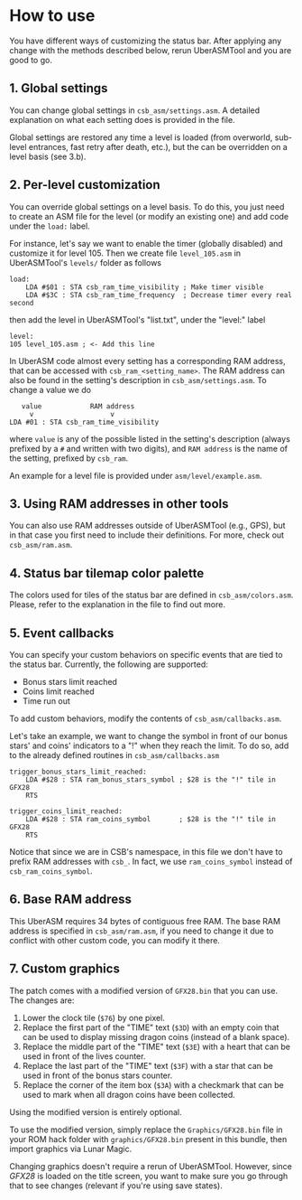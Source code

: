 # How to use

You have different ways of customizing the status bar. After applying any change
with the methods described below, rerun UberASMTool and you are good to go.

## 1. Global settings

You can change global settings in `csb_asm/settings.asm`. A detailed explanation
on what each setting does is provided in the file.

Global settings are restored any time a level is loaded (from overworld,
sub-level entrances, fast retry after death, etc.), but the can be overridden on
a level basis (see 3.b).

## 2. Per-level customization

You can override global settings on a level basis. To do this, you just need to
create an ASM file for the level (or modify an existing one) and add code under
the `load:` label.

For instance, let's say we want to enable the timer (globally disabled) and
customize it for level 105. Then we create file `level_105.asm` in UberASMTool's
`levels/` folder as follows

```asm6502
load:
    LDA #$01 : STA csb_ram_time_visibility ; Make timer visible
    LDA #$3C : STA csb_ram_time_frequency  ; Decrease timer every real second
```

then add the level in UberASMTool's "list.txt", under the "level:" label

```asm6502
level:
105 level_105.asm ; <- Add this line
```

In UberASM code almost every setting has a corresponding RAM address, that can
be accessed with `csb_ram_<setting_name>`. The RAM address can also be found in
the setting's description in `csb_asm/settings.asm`. To change a value we do

```asm6502
   value            RAM address
     v                   v
LDA #01 : STA csb_ram_time_visibility
```

where `value` is any of the possible listed in the setting's description (always
prefixed by a `#` and written with two digits), and `RAM address` is the name of
the setting, prefixed by `csb_ram`.

An example for a level file is provided under `asm/level/example.asm`.

## 3. Using RAM addresses in other tools

You can also use RAM addresses outside of UberASMTool (e.g., GPS), but in that
case you first need to include their definitions. For more, check out
`csb_asm/ram.asm`.

## 4. Status bar tilemap color palette

The colors used for tiles of the status bar are defined in `csb_asm/colors.asm`.
Please, refer to the explanation in the file to find out more.

## 5. Event callbacks

You can specify your custom behaviors on specific events that are tied to the
status bar. Currently, the following are supported:

- Bonus stars limit reached
- Coins limit reached
- Time run out

To add custom behaviors, modify the contents of `csb_asm/callbacks.asm`.

Let's take an example, we want to change the symbol in front of our bonus stars'
and coins' indicators to a "!" when they reach the limit. To do so, add to the
already defined routines in `csb_asm/callbacks.asm`

```asm6502
trigger_bonus_stars_limit_reached:
    LDA #$28 : STA ram_bonus_stars_symbol ; $28 is the "!" tile in GFX28
    RTS

trigger_coins_limit_reached:
    LDA #$28 : STA ram_coins_symbol       ; $28 is the "!" tile in GFX28
    RTS
```

Notice that since we are in CSB's namespace, in this file we don't have to
prefix RAM addresses with `csb_`. In fact, we use `ram_coins_symbol` instead of
`csb_ram_coins_symbol`.

## 6. Base RAM address

This UberASM requires 34 bytes of contiguous free RAM. The base RAM address is
specified in `csb_asm/ram.asm`, if you need to change it due to conflict with
other custom code, you can modify it there.

## 7. Custom graphics

The patch comes with a modified version of `GFX28.bin` that you can use. The
changes are:

1. Lower the clock tile (`$76`) by one pixel.
2. Replace the first part of the "TIME" text (`$3D`) with an empty coin that can
   be used to display missing dragon coins (instead of a blank space).
3. Replace the middle part of the "TIME" text (`$3E`) with a heart that can be
   used in front of the lives counter.
4. Replace the last part of the "TIME" text (`$3F`) with a star that can be used
   in front of the bonus stars counter.
5. Replace the corner of the item box (`$3A`) with a checkmark that can be used
   to mark when all dragon coins have been collected.

Using the modified version is entirely optional.

To use the modified version, simply replace the `Graphics/GFX28.bin` file in
your ROM hack folder with `graphics/GFX28.bin` present in this bundle, then
import graphics via Lunar Magic.

Changing graphics doesn't require a rerun of UberASMTool. However, since _GFX28_
is loaded on the title screen, you want to make sure you go through that to see
changes (relevant if you're using save states).
